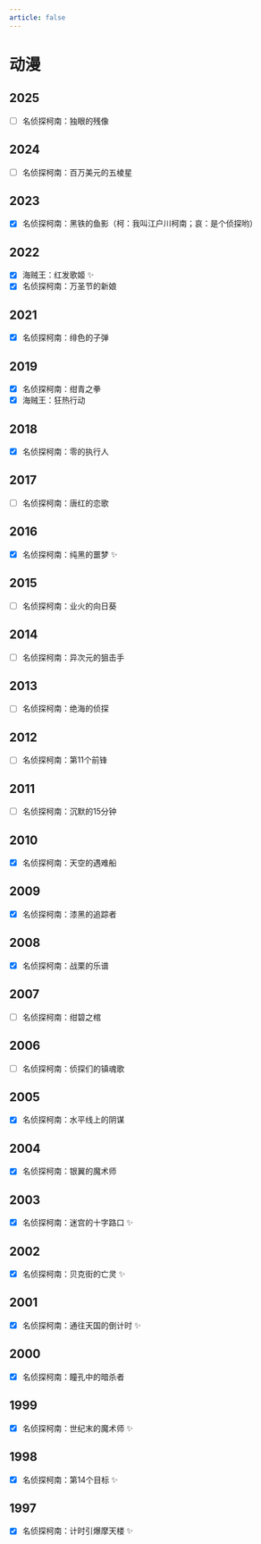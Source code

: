 ```yaml
---
article: false
---
```


# 动漫

## 2025

- [ ] 名侦探柯南͏：独眼的残像

## 2024

- [ ] 名侦探柯南：百万美元的五棱星

## 2023

- [x] 名侦探柯南：黑铁的鱼影（柯：我叫江户川柯南；哀：是个侦探哟）

## 2022

- [x] 海贼王：红发歌姬 ✨
- [x] 名侦探柯南：万圣节的新娘

## 2021

- [x] 名侦探柯南：绯色的子弹

## 2019

- [x] 名侦探柯南：绀青之拳
- [x] 海贼王：狂热行动

## 2018

- [x] 名侦探柯南：零的执行人

## 2017

- [ ] 名侦探柯南：唐红的恋歌

## 2016

- [x] 名侦探柯南：纯黑的噩梦 ✨

## 2015

- [ ] 名侦探柯南：业火的向日葵

## 2014

- [ ] 名侦探柯南：异次元的狙击手

## 2013

- [ ] 名侦探柯南：绝海的侦探

## 2012

- [ ] 名侦探柯南：第11个前锋

## 2011

- [ ] 名侦探柯南：沉默的15分钟

## 2010

- [x] 名侦探柯南：天空的遇难船

## 2009

- [x] 名侦探柯南：漆黑的追踪者

## 2008

- [x] 名侦探柯南：战栗的乐谱

## 2007

- [ ] 名侦探柯南：绀碧之棺

## 2006

- [ ] 名侦探柯南：侦探们的镇魂歌

## 2005

- [x] 名侦探柯南：水平线上的阴谋

## 2004

- [x] 名侦探柯南：银翼的魔术师

## 2003

- [x] 名侦探柯南：迷宫的十字路口 ✨

## 2002

- [x] 名侦探柯南：贝克街的亡灵 ✨

## 2001

- [x] 名侦探柯南：通往天国的倒计时 ✨

## 2000

- [x] 名侦探柯南：瞳孔中的暗杀者

## 1999

- [x] 名侦探柯南：世纪末的魔术师 ✨

## 1998

- [x] 名侦探柯南：第14个目标 ✨

## 1997

- [x] 名侦探柯南：计时引爆摩天楼 ✨